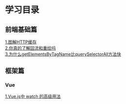 # 学习目录
## 前端基础篇
[1.图解HTTP缓存](../tech/tujiehttphuancun.html)  
[2.你真的了解回流和重绘吗](../tech/nizhendeliaojiehuiliuhechonghuima.html)  
[3.为什么getElementsByTagName比querySelectorAll方法快](../tech/为什么getElementsByTagName比querySelectorAll方法快.html)

## 框架篇
### Vue
[1.Vue.js中 watch 的高级用法](../tech/watch_gaojiyongfa.html)
